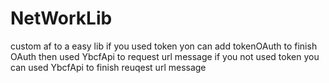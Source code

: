 # NetWorkLib
custom af to a easy lib
if you used token yon can add tokenOAuth to finish OAuth then used YbcfApi to request url message 
if you not used token you can used YbcfApi to finish reuqest url message


